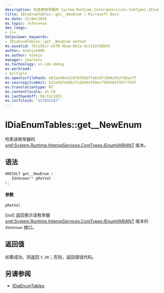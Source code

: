 ```yaml
---
description: 检索表枚举器的 System.Runtime.InteropServices.ComTypes.IEnumVARIANT 版本。
title: IDiaEnumTables::get__NewEnum | Microsoft Docs
ms.date: 11/04/2016
ms.topic: reference
dev_langs:
- C++
helpviewer_keywords:
- IDiaEnumTables::get__NewEnum method
ms.assetid: 7b1159c7-a5f0-4baa-861a-dc11437d8b93
author: mikejo5000
ms.author: mikejo
manager: jmartens
ms.technology: vs-ide-debug
ms.workload:
- multiple
ms.openlocfilehash: e832e484a53df87b8bffa0c8fc9942562f48a1ff
ms.sourcegitcommit: b12a38744db371d2894769ecf305585f9577792f
ms.translationtype: HT
ms.contentlocale: zh-CN
ms.lasthandoff: 09/13/2021
ms.locfileid: "127832147"
---
```

# <a name="idiaenumtablesget__newenum"></a>IDiaEnumTables::get__NewEnum
检索该枚举器的 <xref:System.Runtime.InteropServices.ComTypes.IEnumVARIANT> 版本。

## <a name="syntax"></a>语法

```C++
HRESULT get__NewEnum ( 
   IUnknown** pRetVal
);
```

#### <a name="parameters"></a>参数
 `pRetVal`

[out] 返回表示该枚举器 <xref:System.Runtime.InteropServices.ComTypes.IEnumVARIANT> 版本的 `IUnknown` 接口。

## <a name="return-value"></a>返回值
 如果成功，则返回 `S_OK`；否则，返回错误代码。

## <a name="see-also"></a>另请参阅
- [IDiaEnumTables](../../debugger/debug-interface-access/idiaenumtables.md)
